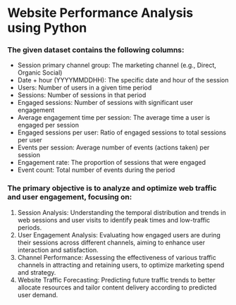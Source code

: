 # Website Performance Analysis using Python


### The given dataset contains the following columns:
- Session primary channel group: The marketing channel (e.g., Direct, Organic Social)
- Date + hour (YYYYMMDDHH): The specific date and hour of the session
- Users: Number of users in a given time period
- Sessions: Number of sessions in that period
- Engaged sessions: Number of sessions with significant user engagement
- Average engagement time per session: The average time a user is engaged per session
- Engaged sessions per user: Ratio of engaged sessions to total sessions per user
- Events per session: Average number of events (actions taken) per session
- Engagement rate: The proportion of sessions that were engaged
- Event count: Total number of events during the period

### The primary objective is to analyze and optimize web traffic and user engagement, focusing on:
1. Session Analysis: Understanding the temporal distribution and trends in web sessions and user visits to identify peak times and low-traffic periods.
2. User Engagement Analysis: Evaluating how engaged users are during their sessions across different channels, aiming to enhance user interaction and satisfaction.
3. Channel Performance: Assessing the effectiveness of various traffic channels in attracting and retaining users, to optimize marketing spend and strategy.
4. Website Traffic Forecasting: Predicting future traffic trends to better allocate resources and tailor content delivery according to predicted user demand.
